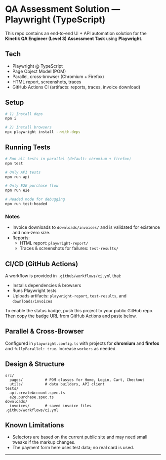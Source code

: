 
# QA Assessment Solution — Playwright (TypeScript)

This repo contains an end‑to‑end UI + API automation solution for the **Kinetik QA Engineer (Level 3) Assessment Task** using **Playwright**.

## Tech
- Playwright @ TypeScript
- Page Object Model (POM)
- Parallel, cross‑browser (Chromium + Firefox)
- HTML report, screenshots, traces
- GitHub Actions CI (artifacts: reports, traces, invoice download)

## Setup

```bash
# 1) Install deps
npm i

# 2) Install browsers
npx playwright install --with-deps
```

## Running Tests

```bash
# Run all tests in parallel (default: chromium + firefox)
npm test

# Only API tests
npm run api

# Only E2E purchase flow
npm run e2e

# Headed mode for debugging
npm run test:headed
```

### Notes
- Invoice downloads to `downloads/invoices/` and is validated for existence and non‑zero size.
- Reports:
  - HTML report: `playwright-report/`
  - Traces & screenshots for failures: `test-results/`

## CI/CD (GitHub Actions)

A workflow is provided in `.github/workflows/ci.yml` that:
- Installs dependencies & browsers
- Runs Playwright tests
- Uploads artifacts: `playwright-report`, `test-results`, and `downloads/invoices`

To enable the status badge, push this project to your public GitHub repo. Then copy the badge URL from GitHub Actions and paste below.

## Parallel & Cross‑Browser

Configured in `playwright.config.ts` with projects for **chromium** and **firefox** and `fullyParallel: true`. Increase `workers` as needed.

## Design & Structure

```
src/
  pages/          # POM classes for Home, Login, Cart, Checkout
  utils/          # data builders, API client
tests/
  api.createAccount.spec.ts
  e2e.purchase.spec.ts
downloads/
  invoices/       # saved invoice files
.github/workflows/ci.yml
```

## Known Limitations
- Selectors are based on the current public site and may need small tweaks if the markup changes.
- The payment form here uses test data; no real card is used.

---
